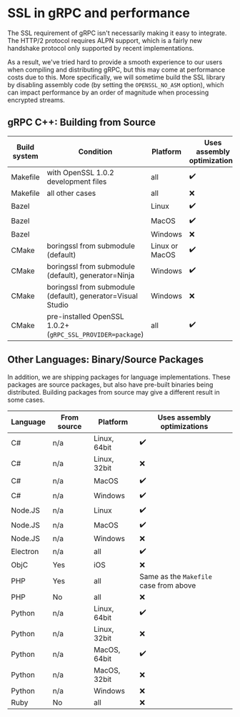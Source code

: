 # SSL in gRPC and performance

The SSL requirement of gRPC isn't necessarily making it easy to integrate. The HTTP/2 protocol requires ALPN support, which is a fairly new handshake protocol only supported by recent implementations.

As a result, we've tried hard to provide a smooth experience to our users when compiling and distributing gRPC, but this may come at performance costs due to this. More specifically, we will sometime build the SSL library by disabling assembly code
(by setting the `OPENSSL_NO_ASM` option), which can impact performance by an order of magnitude when processing encrypted streams.

## gRPC C++: Building from Source

Build system | Condition | Platform | Uses assembly optimizations
---|---|---|--
Makefile | with OpenSSL 1.0.2 development files | all | :heavy_check_mark:
Makefile | all other cases | all | :x:
Bazel | | Linux | :heavy_check_mark:
Bazel | | MacOS | :heavy_check_mark:
Bazel | | Windows | :x:
CMake | boringssl from submodule (default) | Linux or MacOS | :heavy_check_mark:
CMake | boringssl from submodule (default), generator=Ninja | Windows | :heavy_check_mark:
CMake | boringssl from submodule (default), generator=Visual Studio | Windows | :x:
CMake | pre-installed OpenSSL 1.0.2+ (`gRPC_SSL_PROVIDER=package`) | all | :heavy_check_mark:

## Other Languages: Binary/Source Packages

In addition, we are shipping packages for language implementations. These packages are source packages, but also have pre-built binaries being distributed. Building packages from source may give a different result in some cases.

Language | From source | Platform | Uses assembly optimizations
---|---|---|---
C#      | n/a | Linux, 64bit | :heavy_check_mark:
C#      | n/a | Linux, 32bit | :x:
C#      | n/a | MacOS | :heavy_check_mark:
C#      | n/a | Windows | :heavy_check_mark:
Node.JS | n/a | Linux | :heavy_check_mark:
Node.JS | n/a | MacOS | :heavy_check_mark:
Node.JS | n/a | Windows | :x:
Electron | n/a | all | :heavy_check_mark:
ObjC | Yes | iOS | :x:
PHP | Yes | all | Same as the `Makefile` case from above
PHP | No | all | :x:
Python | n/a | Linux, 64bit | :heavy_check_mark:
Python | n/a | Linux, 32bit | :x:
Python | n/a | MacOS, 64bit | :heavy_check_mark:
Python | n/a | MacOS, 32bit | :x:
Python | n/a | Windows | :x:
Ruby | No | all | :x:
